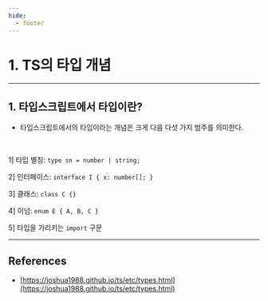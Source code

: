 ```yaml
---
hide:
  - footer
---
```


# 1. TS의 타입 개념

---

## 1. 타입스크립트에서 타입이란?

- 타입스크립트에서의 타입이라는 개념은 크게 다음 다섯 가지 범주를 의미한다.

<br/>

1] 타입 별칭: `type sn = number | string;`

2] 인터페이스: `interface I { x: number[]; }`

3] 클래스: `class C {}`

4] 이넘: `enum E { A, B, C }`

5] 타입을 가리키는 `import` 구문

---

## References

- [https://joshua1988.github.io/ts/etc/types.html](https://joshua1988.github.io/ts/etc/types.html)
